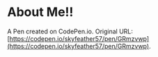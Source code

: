 # About Me!!

A Pen created on CodePen.io. Original URL: [https://codepen.io/skyfeather57/pen/GRmzvwp](https://codepen.io/skyfeather57/pen/GRmzvwp).


